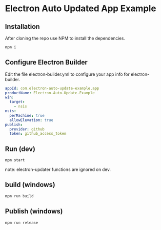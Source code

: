 # Electron Auto Updated App Example

## Installation

After cloning the repo use NPM to install the dependencies.

```bash
npm i
```

## Configure Electron Builder
Edit the file electron-builder.yml to configure your app info for electron-builder.

```yml
appId: com.electron-auto-update-example.app
productName: Electron-Auto-Update-Example
win:
  target:
    - nsis
nsis:
  perMachine: true
  allowElevation: true
publish:
  provider: github
  token: github_access_token
```

## Run (dev)
```bash
npm start
```
note: electron-updater functions are ignored on dev.


## build (windows)
```bash
npm run build
```

## Publish (windows)
```bash
npm run release
```
